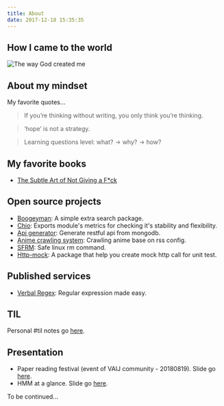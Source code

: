 ```yaml
---
title: About
date: 2017-12-18 15:35:35
---
```


## How I came to the world
![The way God created me](https://i.imgur.com/zAzcxjf.jpg)

## About my mindset

My favorite quotes...

> If you’re thinking without writing, you only think you’re thinking.

> ‘hope’ is not a strategy.

> Learning questions level: what? -> why? -> how?

## My favorite books

- [The Subtle Art of Not Giving a F*ck](https://www.amazon.co.jp/dp/0062457713)

## Open source projects

- [Boogeyman](https://github.com/khanhtc1202/boogeyman): A simple extra search package.
- [Chio](https://github.com/khanhtc1202/chio): Exports module's metrics for checking it's stability and flexibility.
- [Api generator](https://github.com/khanhtc1202/api-generator): Generate restful api from mongodb.
- [Anime crawling system](https://github.com/khanhtc1202/animu-crawling-system): Crawling anime base on rss config.
- [SFRM](https://github.com/khanhtc1202/sfrm): Safe linux rm command.
- [Http-mock](https://github.com/khanhtc1202/http-mock): A package that help you create mock http call for unit test.

## Published services

- [Verbal Regex](https://verbalregex.com): Regular expression made easy.

## TIL

Personal #til notes go [here](https://github.com/khanhtc1202/til/issues).

## Presentation

- Paper reading festival (event of VAIJ community - 20180819). Slide go [here](https://slides.com/khanhtc/deck).
- HMM at a glance. Slide go [here](https://slides.com/khanhtc/deck-1).

To be continued...
